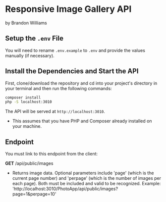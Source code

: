 # Responsive Image Gallery API
by Brandon Williams

## Setup the `.env` File

You will need to rename `.env.example` to `.env` and provide the values manually (if necessary).

## Install the Dependencies and Start the API

First, clone/download the repository and cd into your project's directory in your terminal and then run the following commands:

```bash
composer install
php -S localhost:3010
```

The API will be served at `http://localhost:3010`. 
* This assumes that you have PHP and Composer already installed on your machine.

## Endpoint

You must link to this endpoint from the client:

**GET** /api/public/images
* Returns image data. Optional parameters include 'page' (which is the current page number) and 'perpage' (which is the number of images per each page). Both must be included and valid to be recognized. Example: 'http://localhost:3010/PhotoApp/api/public/images?page=1&perpage=10'

